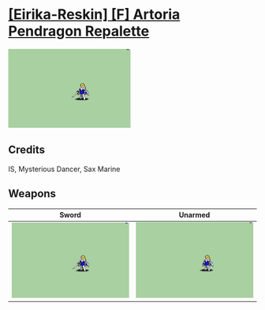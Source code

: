 # [\[Eirika-Reskin\] \[F\] Artoria Pendragon Repalette](./)

<img src="./1.%20Sword/Sword_000.png" alt="[Eirika-Reskin] [F] Artoria Pendragon Repalette standing" />

## Credits

IS, Mysterious Dancer, Sax Marine

## Weapons


|Sword |Unarmed |
|  :---: | :---: |
| <img alt="Sword animation" src="./1.%20Sword/Sword.gif" /> | <img alt="Unarmed animation" src="./8.%20Unarmed/Unarmed.gif" /> |
